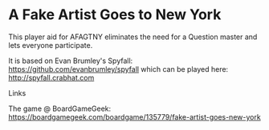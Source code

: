 # A Fake Artist Goes to New York
 
This player aid for AFAGTNY eliminates the need for a Question master and lets everyone participate.

It is based on Evan Brumley's Spyfall: https://github.com/evanbrumley/spyfall which can be played here: http://spyfall.crabhat.com

Links

The game @ BoardGameGeek: https://boardgamegeek.com/boardgame/135779/fake-artist-goes-new-york

